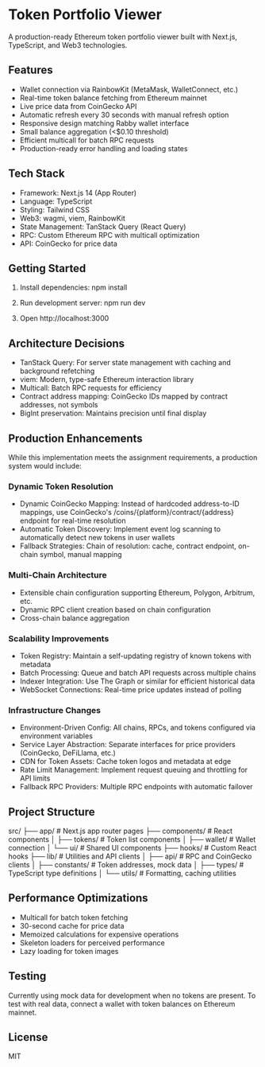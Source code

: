 # Token Portfolio Viewer

A production-ready Ethereum token portfolio viewer built with Next.js, TypeScript, and Web3 technologies.

## Features

- Wallet connection via RainbowKit (MetaMask, WalletConnect, etc.)
- Real-time token balance fetching from Ethereum mainnet
- Live price data from CoinGecko API
- Automatic refresh every 30 seconds with manual refresh option
- Responsive design matching Rabby wallet interface
- Small balance aggregation (<$0.10 threshold)
- Efficient multicall for batch RPC requests
- Production-ready error handling and loading states

## Tech Stack

- Framework: Next.js 14 (App Router)
- Language: TypeScript
- Styling: Tailwind CSS
- Web3: wagmi, viem, RainbowKit
- State Management: TanStack Query (React Query)
- RPC: Custom Ethereum RPC with multicall optimization
- API: CoinGecko for price data

## Getting Started

1. Install dependencies:
npm install

2. Run development server:
npm run dev

3. Open http://localhost:3000

## Architecture Decisions

- TanStack Query: For server state management with caching and background refetching
- viem: Modern, type-safe Ethereum interaction library
- Multicall: Batch RPC requests for efficiency
- Contract address mapping: CoinGecko IDs mapped by contract addresses, not symbols
- BigInt preservation: Maintains precision until final display

## Production Enhancements

While this implementation meets the assignment requirements, a production system would include:

### Dynamic Token Resolution
- Dynamic CoinGecko Mapping: Instead of hardcoded address-to-ID mappings, use CoinGecko's /coins/{platform}/contract/{address} endpoint for real-time resolution
- Automatic Token Discovery: Implement event log scanning to automatically detect new tokens in user wallets
- Fallback Strategies: Chain of resolution: cache, contract endpoint, on-chain symbol, manual mapping

### Multi-Chain Architecture
- Extensible chain configuration supporting Ethereum, Polygon, Arbitrum, etc.
- Dynamic RPC client creation based on chain configuration
- Cross-chain balance aggregation

### Scalability Improvements
- Token Registry: Maintain a self-updating registry of known tokens with metadata
- Batch Processing: Queue and batch API requests across multiple chains
- Indexer Integration: Use The Graph or similar for efficient historical data
- WebSocket Connections: Real-time price updates instead of polling

### Infrastructure Changes
- Environment-Driven Config: All chains, RPCs, and tokens configured via environment variables
- Service Layer Abstraction: Separate interfaces for price providers (CoinGecko, DeFiLlama, etc.)
- CDN for Token Assets: Cache token logos and metadata at edge
- Rate Limit Management: Implement request queuing and throttling for API limits
- Fallback RPC Providers: Multiple RPC endpoints with automatic failover

## Project Structure

src/
├── app/              # Next.js app router pages
├── components/       # React components
│   ├── tokens/      # Token list components
│   ├── wallet/      # Wallet connection
│   └── ui/          # Shared UI components
├── hooks/           # Custom React hooks
├── lib/             # Utilities and API clients
│   ├── api/         # RPC and CoinGecko clients
│   ├── constants/   # Token addresses, mock data
│   ├── types/       # TypeScript type definitions
│   └── utils/       # Formatting, caching utilities

## Performance Optimizations

- Multicall for batch token fetching
- 30-second cache for price data
- Memoized calculations for expensive operations
- Skeleton loaders for perceived performance
- Lazy loading for token images

## Testing

Currently using mock data for development when no tokens are present. To test with real data, connect a wallet with token balances on Ethereum mainnet.

## License

MIT
